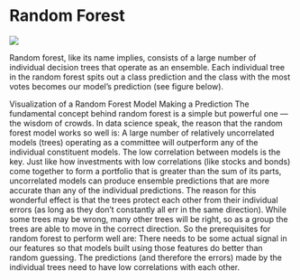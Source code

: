 # Random Forest 
![](https://www.tibco.com/sites/tibco/files/media_entity/2021-05/random-forest-diagram.svg)

Random forest, like its name implies, consists of a large number of individual decision trees that operate as an ensemble. Each individual tree in the random forest spits out a class prediction and the class with the most votes becomes our model’s prediction (see figure below).

Visualization of a Random Forest Model Making a Prediction
The fundamental concept behind random forest is a simple but powerful one — the wisdom of crowds. In data science speak, the reason that the random forest model works so well is:
A large number of relatively uncorrelated models (trees) operating as a committee will outperform any of the individual constituent models.
The low correlation between models is the key. Just like how investments with low correlations (like stocks and bonds) come together to form a portfolio that is greater than the sum of its parts, uncorrelated models can produce ensemble predictions that are more accurate than any of the individual predictions. The reason for this wonderful effect is that the trees protect each other from their individual errors (as long as they don’t constantly all err in the same direction). While some trees may be wrong, many other trees will be right, so as a group the trees are able to move in the correct direction. So the prerequisites for random forest to perform well are:
There needs to be some actual signal in our features so that models built using those features do better than random guessing.
The predictions (and therefore the errors) made by the individual trees need to have low correlations with each other.
